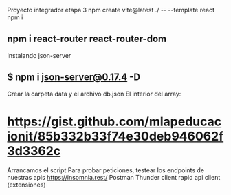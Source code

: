 Proyecto integrador etapa 3
npm create vite@latest ./ -- --template react
npm i
## npm i react-router react-router-dom
Instalando json-server
## $ npm i json-server@0.17.4 -D
Crear la carpeta data y el archivo db.json
El interior del array:
# https://gist.github.com/mlapeducacionit/85b332b33f74e30deb946062f3d3362c
Arrancamos el script
Para probar peticiones, testear los endpoints de nuestras apis
https://insomnia.rest/
Postman
Thunder client
rapid api client (extensiones)
